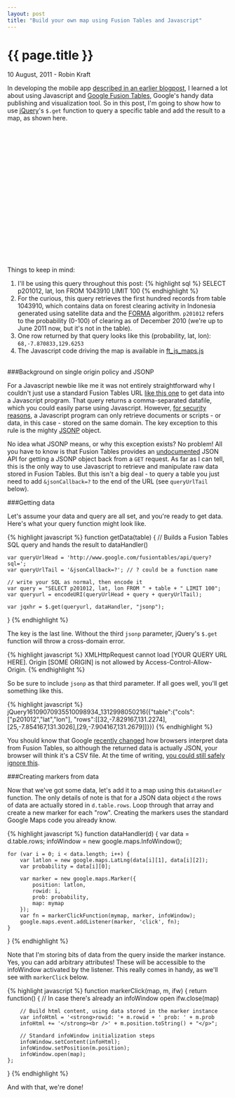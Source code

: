 ```yaml
---
layout: post
title: "Build your own map using Fusion Tables and Javascript"
---
```


{{ page.title }}
================


<p class="meta">10 August, 2011 - Robin Kraft</p>

In developing the mobile app [described in an earlier blogpost](http://www.reddmetrics.com/2011/07/13/forest-monitoring-app.html), I learned a lot about using Javascript and [Google Fusion Tables](http://www.google.com/fusiontables), Google's handy data publishing and visualization tool. So in this post, I'm going to show how to use [jQuery](http://www.jquery.com)'s <code>$.get</code> function to query a specific table and add the result to a map, as shown here.

<div id="map_canvas" style="height: 300px;">
    <!-- map loads here... -->
</div>
<script src="http://www.google.com/jsapi?key=ABQIAAAAahcO7noe62FuOIQacCQQ7RTHkUDJMJAZieEeKAqNDtpKxMhoFxQsdtJdv3FJ1dT3WugUNJb7xD-jsQ" type="text/javascript"></script>
<script type="text/javascript">
    google.load("maps", "3", {'other_params':'sensor=true'});
    google.load("jquery", "1.6.1");
</script>
<script type="text/javascript" src="../../../../js/ft_js_maps.js"></script>
<script>demoinit()</script>

Things to keep in mind:
<ol>
<li>I'll be using this query throughout this post:
{% highlight sql %}
SELECT p201012, lat, lon FROM 1043910 LIMIT 100
{% endhighlight %}</li>
<li>For the curious, this query retrieves the first hundred records from table 1043910, which contains data on forest clearing activity in Indonesia generated using satellite data and the <a href="http://www.cgdev.org/forma">FORMA</a> algorithm. <code>p201012</code> refers to the probability (0-100) of clearing as of December 2010 (we're up to June 2011 now, but it's not in the table).</li>
<li>One row returned by that query looks like this (probability, lat, lon):
<code>68,-7.870833,129.6253</code></li>
<li>The Javascript code driving the map is available in <a href="../../../../js/ft_js_maps.js">ft_js_maps.js</a></li>
</ol>
<br />
###Background on single origin policy and JSONP

For a Javascript newbie like me it was not entirely straightforward why I couldn't just use a standard Fusion Tables URL [like this one](http://www.google.com/fusiontables/api/query?sql=SELECT%20p201012,%20lat,%20lon%20FROM%201043910%20LIMIT%20100) to get data into a Javascript program. That query returns a comma-separated datafile, which you could easily parse using Javascript. However, [for security reasons](http://en.wikipedia.org/wiki/Same_origin_policy), a Javascript program can only retrieve documents or scripts - or data, in this case - stored on the same domain. The key exception to this rule is the mighty [JSONP](http://en.wikipedia.org/wiki/JSONP) object.

No idea what JSONP means, or why this exception exists? No problem! All you have to know is that Fusion Tables provides an [undocumented](https://groups.google.com/forum/#!topic/fusion-tables-users-group/TGDzExKymoI/discussion
) JSON API for getting a JSONP object back from a <code>GET</code> request. As far as I can tell, this is the only way to use Javascript to retrieve and manipulate raw data stored in Fusion Tables. But this isn't a big deal - to query a table you just need to add <code>&jsonCallback=?</code> to the end of the URL (see <code>queryUrlTail</code> below).

###Getting data

Let's assume your data and query are all set, and you're ready to get data. Here's what your query function might look like.

{% highlight javascript %}
function getData(table) {
    // Builds a Fusion Tables SQL query and hands the result to dataHandler()

    var queryUrlHead = 'http://www.google.com/fusiontables/api/query?sql=';
    var queryUrlTail = '&jsonCallback=?'; // ? could be a function name
    
    // write your SQL as normal, then encode it
    var query = "SELECT p201012, lat, lon FROM " + table + " LIMIT 100";
    var queryurl = encodeURI(queryUrlHead + query + queryUrlTail);

    var jqxhr = $.get(queryurl, dataHandler, "jsonp");
}
{% endhighlight %}

The key is the last line. Without the third <code>jsonp</code> parameter, jQuery's <code>$.get</code> function will throw a cross-domain error.

{% highlight javascript %}
XMLHttpRequest cannot load [YOUR QUERY URL HERE]. Origin [SOME ORIGIN] is not
allowed by Access-Control-Allow-Origin.
{% endhighlight %}

So be sure to include <code>jsonp</code> as that third parameter. If all goes well, you'll get something like this.

{% highlight javascript %}
jQuery16109070935510098934_1312998050216({"table":{"cols":["p201012","lat","lon"],
"rows":[[32,-7.829167,131.2274],[25,-7.854167,131.3026],[29,-7.904167,131.2679]]}})
{% endhighlight %}

You should know that Google [recently changed](http://groups.google.com/group/fusion-tables-users-group/browse_thread/thread/b909820434b5c191) how browsers interpret data from Fusion Tables, so although the returned data is actually JSON, your browser will think it's a CSV file. At the time of writing, [you could still safely ignore this](http://code.google.com/p/fusion-tables/issues/detail?id=118#c12).

###Creating markers from data

Now that we've got some data, let's add it to a map using this <code>dataHandler</code> function. The only details of note is that for a JSON data object <code>d</code> the rows of data are actually stored in <code>d.table.rows</code>. Loop through that array and create a new marker for each "row". Creating the markers uses the standard Google Maps code you already know.

{% highlight javascript %}
function dataHandler(d) {
    var data = d.table.rows;
    infoWindow = new google.maps.InfoWindow();
    
    for (var i = 0; i < data.length; i++) {
        var latlon = new google.maps.LatLng(data[i][1], data[i][2]);
        var probability = data[i][0];

        var marker = new google.maps.Marker({
            position: latlon,
            rowid: i,
            prob: probability,
            map: mymap
        });
        var fn = markerClickFunction(mymap, marker, infoWindow);
        google.maps.event.addListener(marker, 'click', fn);
    }
}
{% endhighlight %}

Note that I'm storing bits of data from the query inside the marker instance. Yes, you can add arbitrary attributes! These will be accessible to the infoWindow activated by the listener. This really comes in handy, as we'll see with <code>markerClick</code> below.

{% highlight javascript %}
function markerClick(map, m, ifw) {
    return function() {
        // In case there's already an infoWindow open
        ifw.close(map)
        
        // Build html content, using data stored in the marker instance
        var infoHtml = '<strong>rowid: '+ m.rowid + ' prob: ' + m.prob
        infoHtml += '</strong><br />' + m.position.toString() + "</p>";

        // Standard infoWindow initialization steps
        infoWindow.setContent(infoHtml);
        infoWindow.setPosition(m.position);
        infoWindow.open(map);
    };
}
{% endhighlight %}

And with that, we're done!